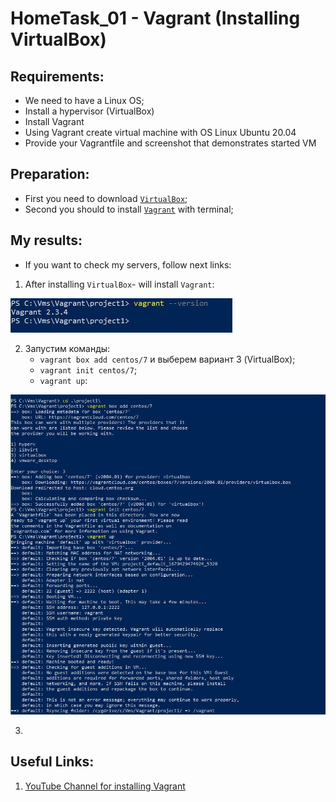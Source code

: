 # HomeTask_01 - Vagrant (Installing VirtualBox)


## Requirements:
 - We need to have a Linux OS;
 - Install a hypervisor (VirtualBox)
 - Install Vagrant
 - Using Vagrant create virtual machine with OS Linux Ubuntu 20.04
 - Provide your Vagrantfile and screenshot that demonstrates started VM
 
## Preparation:
 - First you need to download [`VirtualBox`][1];
 - Second you should to install [`Vagrant`][2] with terminal;
  
## My results:

- If you want to check my servers, follow next links:
  
1. After installing `VirtualBox`- will install `Vagrant`:

![image](https://github.com/body21033/DevOps--Soft-Serve/blob/main/Lab_01/img/10.jpg?raw=true)

2. Запустим команды:
     - `vagrant box add centos/7` и выберем вариант 3 (VirtualBox);
     - `vagrant init centos/7`;
     - `vagrant up`:

![image](https://github.com/body21033/DevOps--Soft-Serve/blob/main/Lab_01/img/11.jpg?raw=true)

3. 

## Useful Links:

1) [YouTube Channel for installing Vagrant][3]

[1]: https://www.virtualbox.org/wiki/Downloads
[2]: https://www.vagrantup.com/Downloads
[3]: https://youtu.be/8TJYZLe7vEc

